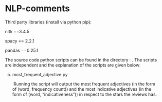 # NLP-comments
Third party libraries (install via python pip):

nltk ==3.4.5

spacy == 2.2.1

pandas ==0.25.1

The source code python scripts can be found in the directory : . The scripts are independent and the explanation of the scripts are given below:



5. most_frequent_adjective.py

   ​	Running the script will output the most frequent adjectives (in the form of (word, frequency count)) and the most indicative adjectives (in the form of (word, “indicativeness”)) in respect to the stars the reviews has.

